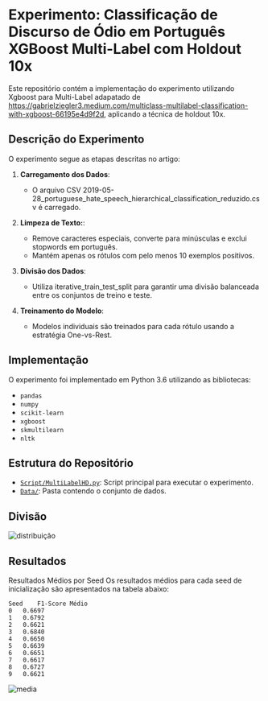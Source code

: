 # Experimento: Classificação de Discurso de Ódio em Português XGBoost Multi-Label com Holdout 10x

Este repositório contém a implementação do experimento utilizando Xgboost para Multi-Label adapatado de https://gabrielziegler3.medium.com/multiclass-multilabel-classification-with-xgboost-66195e4d9f2d, aplicando a técnica de holdout 10x. 

## Descrição do Experimento
O experimento segue as etapas descritas no artigo:

1. **Carregamento dos Dados**:
   - O arquivo CSV 2019-05-28_portuguese_hate_speech_hierarchical_classification_reduzido.csv é carregado.   

2. **Limpeza de Texto:**:
     - Remove caracteres especiais, converte para minúsculas e exclui stopwords em português.
     - Mantém apenas os rótulos com pelo menos 10 exemplos positivos.
      
3. **Divisão dos Dados**:
   - Utiliza iterative_train_test_split para garantir uma divisão balanceada entre os conjuntos de treino e teste.
  
4. **Treinamento do Modelo**:
   - Modelos individuais são treinados para cada rótulo usando a estratégia One-vs-Rest.
   
     
## Implementação
O experimento foi implementado em Python 3.6 utilizando as bibliotecas:
- `pandas`
- `numpy`
- `scikit-learn`
- `xgboost`
- `skmultilearn`
- `nltk`

## Estrutura do Repositório
- [`Script/MultiLabelHD.py`](https://github.com/Carlosbera7/MultiLabelHoldOut/blob/main/Script/MultiLabelHD.py): Script principal para executar o experimento.
- [`Data/`](https://github.com/Carlosbera7/MultiLabelHoldOut/tree/main/Data): Pasta contendo o conjunto de dados.

## Divisão
![distribuição](https://github.com/user-attachments/assets/aaf08dd0-6d50-442d-97f9-9f40698210f8)


## Resultados
Resultados Médios por Seed
Os resultados médios para cada seed de inicialização são apresentados na tabela abaixo:

```
Seed	F1-Score Médio
0	0.6697
1	0.6792
2	0.6621
3	0.6840
4	0.6650
5	0.6639
6	0.6651
7	0.6617
8	0.6727
9	0.6621
```

![media](https://github.com/user-attachments/assets/d5e35965-e59a-44be-87ae-890cb30501f6)







